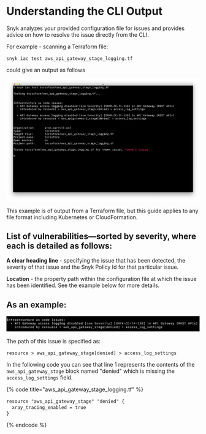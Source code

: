 # Understanding the CLI Output

Snyk analyzes your provided configuration file for issues and provides advice on how to resolve the issue directly from the CLI.

For example - scanning a Terraform file:

```
snyk iac test aws_api_gateway_stage_logging.tf
```

could give an output as follows

![](../../../.gitbook/assets/screenshot-2021-09-28-at-19.58.22.png)

This example is of output from a Terraform file, but this guide applies to any file format including Kubernetes or CloudFormation.

## List of vulnerabilities—sorted by severity, where each is detailed as follows:

**A clear heading line** - specifying the issue that has been detected, the severity of that issue and the Snyk Policy Id for that particular issue.

**Location** - the property path within the configuration file at which the issue has been identified. See the example below for more details.

## **As an example:**

![](../../../.gitbook/assets/screenshot-2021-09-28-at-20.00.36.png)

The path of this issue is specified as:

```
resource > aws_api_gateway_stage[denied] > access_log_settings
```

In the following code you can see that line 1 represents the contents of the `aws_api_gateway_stage` block named "denied" which is missing the `access_log_settings` field.

{% code title="aws_api_gateway_stage_logging.tf" %}
```
resource "aws_api_gateway_stage" "denied" {
  xray_tracing_enabled = true
}
```
{% endcode %}
